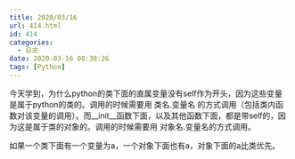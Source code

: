 ```yaml
---
title: 2020/03/16
url: 414.html
id: 414
categories:
  - 日志
date: 2020-03-16 08:30:26
tags: [Python]
---
```


今天学到，为什么python的类下面的直属变量没有self作为开头，因为这些变量是属于python的类的。调用的时候需要用 类名.变量名 的方式调用（包括类内函数对该变量的调用）。而\_\_init\_\_函数下面，以及其他函数下面，都是带self的，因为这是属于类的对象的。调用的时候需要用 对象名.变量名的方式调用。

如果一个类下面有一个变量为a，一个对象下面也有a，对象下面的a比类优先。